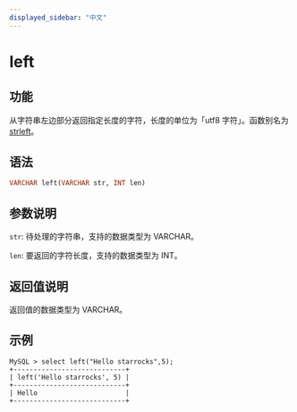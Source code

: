 ```yaml
---
displayed_sidebar: "中文"
---
```


# left

## 功能

从字符串左边部分返回指定长度的字符，长度的单位为「utf8 字符」。函数别名为 [strleft](strleft.md)。

## 语法

```Haskell
VARCHAR left(VARCHAR str, INT len)
```

## 参数说明

`str`: 待处理的字符串，支持的数据类型为 VARCHAR。

`len`: 要返回的字符长度，支持的数据类型为 INT。

## 返回值说明

返回值的数据类型为 VARCHAR。

## 示例

```Plain Text
MySQL > select left("Hello starrocks",5);
+----------------------------+
| left('Hello starrocks', 5) |
+----------------------------+
| Hello                      |
+----------------------------+
```